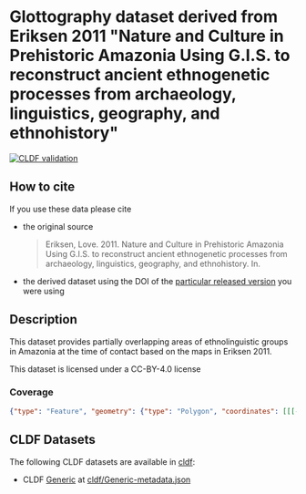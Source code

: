 # Glottography dataset derived from Eriksen 2011 "Nature and Culture in Prehistoric Amazonia Using G.I.S. to reconstruct ancient ethnogenetic processes from archaeology, linguistics, geography, and ethnohistory"

[![CLDF validation](https://github.com/Glottography/eriksen2011nature/workflows/CLDF-validation/badge.svg)](https://github.com/Glottography/eriksen2011nature/actions?query=workflow%3ACLDF-validation)

## How to cite

If you use these data please cite
- the original source
  > Eriksen, Love. 2011. Nature and Culture in Prehistoric Amazonia Using G.I.S. to reconstruct ancient ethnogenetic processes from archaeology, linguistics, geography, and ethnohistory. In.
- the derived dataset using the DOI of the [particular released version](../../releases/) you were using

## Description


This dataset provides partially overlapping areas of ethnolinguistic groups in Amazonia at the time of contact based on the maps in Eriksen 2011.

This dataset is licensed under a CC-BY-4.0 license




### Coverage

```geojson
{"type": "Feature", "geometry": {"type": "Polygon", "coordinates": [[[-80.5, -23.7], [-80.5, 13.4], [-40.1, 13.4], [-40.1, -23.7], [-80.5, -23.7]]]}, "properties": {}}
```


## CLDF Datasets

The following CLDF datasets are available in [cldf](cldf):

- CLDF [Generic](https://github.com/cldf/cldf/tree/master/modules/Generic) at [cldf/Generic-metadata.json](cldf/Generic-metadata.json)